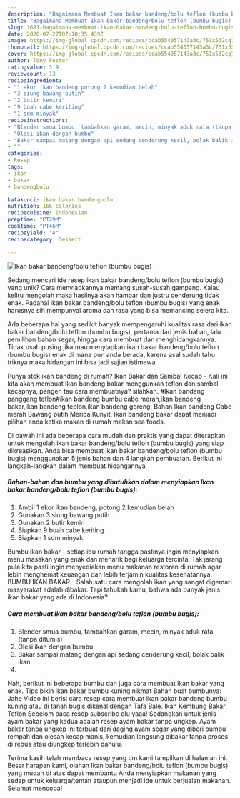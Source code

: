 ```yaml
---
description: "Bagaimana Membuat Ikan bakar bandeng/bolu teflon (bumbu bugis) yang Enak Banget"
title: "Bagaimana Membuat Ikan bakar bandeng/bolu teflon (bumbu bugis) yang Enak Banget"
slug: 1681-bagaimana-membuat-ikan-bakar-bandeng-bolu-teflon-bumbu-bugis-yang-enak-banget
date: 2020-07-27T07:10:35.439Z
image: https://img-global.cpcdn.com/recipes/ccab554057143a3c/751x532cq70/ikan-bakar-bandengbolu-teflon-bumbu-bugis-foto-resep-utama.jpg
thumbnail: https://img-global.cpcdn.com/recipes/ccab554057143a3c/751x532cq70/ikan-bakar-bandengbolu-teflon-bumbu-bugis-foto-resep-utama.jpg
cover: https://img-global.cpcdn.com/recipes/ccab554057143a3c/751x532cq70/ikan-bakar-bandengbolu-teflon-bumbu-bugis-foto-resep-utama.jpg
author: Tony Foster
ratingvalue: 3.9
reviewcount: 13
recipeingredient:
- "1 ekor ikan bandeng potong 2 kemudian belah"
- "3 siung bawang putih"
- "2 butir kemiri"
- "9 buah cabe keriting"
- "1 sdm minyak"
recipeinstructions:
- "Blender smua bumbu, tambahkan garam, mecin, minyak aduk rata (tanpa ditumis)"
- "Olesi ikan dengan bumbu"
- "Bakar sampai matang dengan api sedang cenderung kecil, bolak balik ikan"
- ""
categories:
- Resep
tags:
- ikan
- bakar
- bandengbolu

katakunci: ikan bakar bandengbolu 
nutrition: 166 calories
recipecuisine: Indonesian
preptime: "PT29M"
cooktime: "PT46M"
recipeyield: "4"
recipecategory: Dessert

---
```



![Ikan bakar bandeng/bolu teflon (bumbu bugis)](https://img-global.cpcdn.com/recipes/ccab554057143a3c/751x532cq70/ikan-bakar-bandengbolu-teflon-bumbu-bugis-foto-resep-utama.jpg)

Sedang mencari ide resep ikan bakar bandeng/bolu teflon (bumbu bugis) yang unik? Cara menyiapkannya memang susah-susah gampang. Kalau keliru mengolah maka hasilnya akan hambar dan justru cenderung tidak enak. Padahal ikan bakar bandeng/bolu teflon (bumbu bugis) yang enak harusnya sih mempunyai aroma dan rasa yang bisa memancing selera kita.

Ada beberapa hal yang sedikit banyak mempengaruhi kualitas rasa dari ikan bakar bandeng/bolu teflon (bumbu bugis), pertama dari jenis bahan, lalu pemilihan bahan segar, hingga cara membuat dan menghidangkannya. Tidak usah pusing jika mau menyiapkan ikan bakar bandeng/bolu teflon (bumbu bugis) enak di mana pun anda berada, karena asal sudah tahu triknya maka hidangan ini bisa jadi sajian istimewa.

Punya stok ikan bandeng di rumah? Ikan Bakar dan Sambal Kecap - Kali ini kita akan membuat ikan bandeng bakar menggunkan teflon dan sambal kecapnya, pengen tau cara membuatnya? silahkan. #Ikan bandeng panggang teflon#ikan bandeng bumbu cabe merah,ikan bandeng bakar,ikan bandeng teplon,ikan bandeng goreng, Bahan Ikan bandeng Cabe merah Bawang putih Merica Kunyit. Ikan bandeng bakar dapat menjadi pilihan anda ketika makan di rumah makan sea foods.


Di bawah ini ada beberapa cara mudah dan praktis yang dapat diterapkan untuk mengolah ikan bakar bandeng/bolu teflon (bumbu bugis) yang siap dikreasikan. Anda bisa membuat Ikan bakar bandeng/bolu teflon (bumbu bugis) menggunakan 5 jenis bahan dan 4 langkah pembuatan. Berikut ini langkah-langkah dalam membuat hidangannya.

<!--inarticleads1-->

##### Bahan-bahan dan bumbu yang dibutuhkan dalam menyiapkan Ikan bakar bandeng/bolu teflon (bumbu bugis):

1. Ambil 1 ekor ikan bandeng, potong 2 kemudian belah
1. Gunakan 3 siung bawang putih
1. Gunakan 2 butir kemiri
1. Siapkan 9 buah cabe keriting
1. Siapkan 1 sdm minyak


Bumbu ikan bakar - setiap ibu rumah tangga pastinya ingin menyiapkan menu masakan yang enak dan menarik bagi keluarga tercinta. Tak jarang pula kita pasti ingin menyediakan menu makanan restoran di rumah agar lebih menghemat keuangan dan lebih terjamin kualitas kesehatannya. BUMBU IKAN BAKAR - Salah satu cara mengolah ikan yang sangat digemari masyarakat adalah dibakar. Tapi tahukah kamu, bahwa ada banyak jenis ikan bakar yang ada di Indonesia? 

<!--inarticleads2-->

##### Cara membuat Ikan bakar bandeng/bolu teflon (bumbu bugis):

1. Blender smua bumbu, tambahkan garam, mecin, minyak aduk rata (tanpa ditumis)
1. Olesi ikan dengan bumbu
1. Bakar sampai matang dengan api sedang cenderung kecil, bolak balik ikan
1. 


Nah, berikut ini beberapa bumbu dan juga cara membuat ikan bakar yang enak. Tips bikin Ikan bakar bumbu kuning nikmat Bahan buat bumbunya: Jahe Video ini berisi cara resep cara membuat ikan bakar bandeng bumbu kuning atau di tanah bugis dikenal dengan Tafa Bale. Ikan Kembung Bakar Teflon Sebelom baca resep subscribe dlu yaaa! Sedangkan untuk jenis ayam bakar yang kedua adalah resep ayam bakar tanpa ungkep. Ayam bakar tanpa ungkep ini terbuat dari daging ayam segar yang diberi bumbu rempah dan olesan kecap manis, kemudian langsung dibakar tanpa proses di rebus atau diungkep terlebih dahulu. 

Terima kasih telah membaca resep yang tim kami tampilkan di halaman ini. Besar harapan kami, olahan Ikan bakar bandeng/bolu teflon (bumbu bugis) yang mudah di atas dapat membantu Anda menyiapkan makanan yang sedap untuk keluarga/teman ataupun menjadi ide untuk berjualan makanan. Selamat mencoba!
